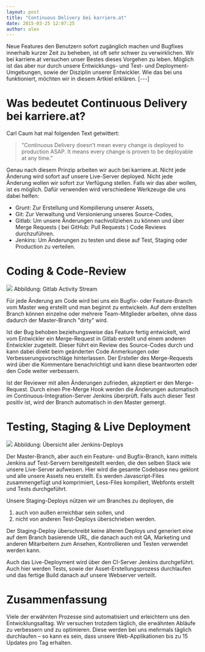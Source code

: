 ```yaml
---
layout: post
title: "Continuous Delivery bei karriere.at"
date: 2015-03-25 12:07:25
author: alex
---
```

Neue Features den Benutzern sofort zugänglich machen und Bugfixes innerhalb kurzer Zeit zu beheben, ist oft sehr schwer zu verwirklichen. Wir bei karriere.at versuchen unser Bestes dieses Vorgehen zu leben. Möglich ist das aber nur durch unsere Entwicklungs- und Test- und Deployment-Umgebungen, sowie der Disziplin unserer Entwickler. Wie das bei uns funktioniert, möchten wir in diesem Artkiel erklären.
[---]
# Was bedeutet Continuous Delivery bei karriere.at?

Carl Caum hat mal folgenden Text getwittert:  

> "Continuous Delivery doesn't mean every change is deployed to production ASAP. It means every change is proven to be deployable at any time."  

Genau nach diesem Prinzip arbeiten wir auch bei karriere.at. Nicht jede Änderung wird sofort auf unsere Live-Server deployed. Nicht jede Änderung wollen wir sofort zur Verfügung stellen. Falls wir das aber wollen, ist es möglich. Dafür verwenden wird verschiedene Werkzeuge die uns dabei helfen:

* Grunt: Zur Erstellung und Kompilierung unserer Assets,
* Git: Zur Verwaltung und Versionierung unseres Source-Codes,
* Gitlab: Um unsere Änderungen nachvollziehen zu können und über
Merge Requests ( bei GitHub: Pull Requests )
Code Reviews durchzuführen.
* Jenkins: Um Änderungen zu testen und diese auf Test, Staging oder Production zu verteilen.

# Coding & Code-Review
![](//kcdn.at/dev-blog/images/continuous-delivery-bei-karriere-at/gitlab.png)
Abbildung: Gitlab Activity Stream

Für jede Änderung am Code wird bei uns ein Bugfix- oder Feature-Branch vom Master weg erstellt und man beginnt zu entwickeln. Auf dem erstellten Branch können einzelne oder mehrere Team-Mitglieder arbeiten, ohne dass dadurch der Master-Branch "dirty" wird. 

Ist der Bug behoben beziehungsweise das Feature fertig entwickelt, wird vom Entwickler ein Merge-Request in Gitlab erstellt und einem anderen Entwickler zugeteilt. Dieser führt ein Review des Source-Codes durch und kann dabei direkt beim geänderten Code Anmerkungen oder Verbesserungsvorschläge hinterlassen. Der Ersteller des Merge-Requests wird über die Kommentare benachrichtigt und kann diese beantworten oder den Code weiter verbessern. 

Ist der Reviewer mit allen Änderungen zufrieden, akzeptiert er den Merge-Request. Durch einen Pre-Merge Hook werden die Änderungen automatisch im Continuous-Integration-Server Jenkins überprüft. Falls auch dieser Test positiv ist, wird der Branch automatisch in den Master gemergt.

# Testing, Staging & Live Deployment

![](//kcdn.at/dev-blog/images/continuous-delivery-bei-karriere-at/Übersicht_Jenkins.png) Abbildung: Übersicht aller Jenkins-Deploys

Der Master-Branch, aber auch ein Feature- und Bugfix-Branch, kann mittels Jenkins auf Test-Servern bereitgestellt werden, die den selben Stack wie unsere Live-Server aufweisen. Hier wird die gesamte Codebase neu geklont und alle unsere Assets neu erstellt. Es werden Javascript-Files zusammengefügt und komprimiert, Less-Files kompiliert, Webfonts erstellt und Tests durchgeführt.

Unsere Staging-Deploys nützen wir um Branches zu deployen, die

1. auch von außen erreichbar sein sollen, und
2. nicht von anderen Test-Deploys überschrieben werden.

Der Staging-Deploy überschreibt keine älteren Deploys und generiert eine auf dem Branch basierende URL, die danach auch mit QA, Marketing und anderen Mitarbeitern zum Ansehen, Kontrollieren und Testen verwendet werden kann.

Auch das Live-Deployment wird über den CI-Server Jenkins durchgeführt. Auch hier werden Tests, sowie der Asset-Erstellungsprozess durchlaufen und das fertige Build danach auf unsere Webserver verteilt.

# Zusammenfassung

Viele der erwähnten Prozesse sind automatisiert und erleichtern uns den Entwicklungsalltag. Wir versuchen trotzdem täglich, die erwähnten Abläufe zu verbessern und zu optimieren. Diese werden bei uns mehrmals täglich durchlaufen – so kann es sein, dass unsere Web-Applikationen bis zu 15 Updates pro Tag erhalten.